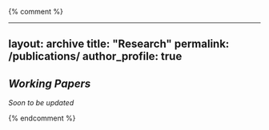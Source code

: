 {% comment %}

---
layout: archive
title: "Research"
permalink: /publications/
author_profile: true
---

## *Working Papers*

*Soon to be updated*

{% endcomment %}





